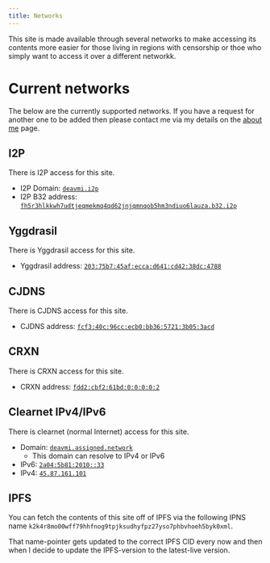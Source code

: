 ```yaml
---
title: Networks
---
```


This site is made available through several networks to make accessing its contents more easier for those living in regions with censorship or thoe who simply want to access it over a different networkk.

# Current networks

The below are the currently supported networks. If you have a request for another one to be added then please contact me via my details on the [about me](about/) page.

## I2P

There is I2P access for this site.

* I2P Domain: [`deavmi.i2p`](http://deavmi.i2p)
* I2P B32 address: [`fh5r3hlkkwh7udtjeqmekmq4qd62jnjqmnqob5hm3ndiuo6lauza.b32.i2p`](http://fh5r3hlkkwh7udtjeqmekmq4qd62jnjqmnqob5hm3ndiuo6lauza.b32.i2p)

## Yggdrasil

There is Yggdrasil access for this site.

* Yggdrasil address: [`203:75b7:45af:ecca:d641:cd42:38dc:4788`](http://[203:75b7:45af:ecca:d641:cd42:38dc:4788])

## CJDNS

There is CJDNS access for this site.

* CJDNS address: [`fcf3:40c:96cc:ecb0:bb36:5721:3b05:3acd`](http://[fcf3:40c:96cc:ecb0:bb36:5721:3b05:3acd])

## CRXN

There is CRXN access for this site.

* CRXN address: [`fdd2:cbf2:61bd:0:0:0:0:2`](http://[fdd2:cbf2:61bd:0:0:0:0:2])

## Clearnet IPv4/IPv6

There is clearnet (normal Internet) access for this site.

* Domain: [`deavmi.assigned.network`](http://deavmi.assigned.network)
    * This domain can resolve to IPv4 or IPv6
* IPv6: [`2a04:5b81:2010::33`](http://[2a04:5b81:2010::33])
* IPv4: [`45.87.161.101`](http://45.87.161.101)

## IPFS

You can fetch the contents of this site off of IPFS via the following IPNS name `k2k4r8mo00wff79hhfnog9tpjksudhyfpz27yso7phbvhoeh5byk0xml`.

That name-pointer gets updated to the correct IPFS CID every now and then when I decide to update the IPFS-version to the latest-live version.